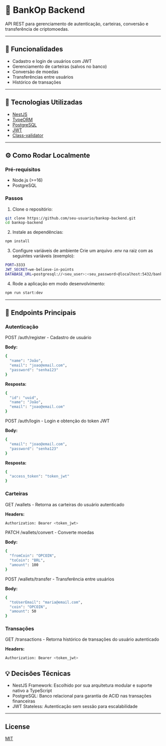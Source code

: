 # 🏦 BankOp Backend

API REST para gerenciamento de autenticação, carteiras, conversão e transferência de criptomoedas.

---

## 🚀 Funcionalidades

- Cadastro e login de usuários com JWT
- Gerenciamento de carteiras (salvos no banco)
- Conversão de moedas
- Transferências entre usuários
- Histórico de transações

---

## 🧰 Tecnologias Utilizadas

- [NestJS](https://nestjs.com/)
- [TypeORM](https://typeorm.io/)
- [PostgreSQL](https://www.postgresql.org/)
- [JWT](https://jwt.io/)
- [Class-validator](https://github.com/typestack/class-validator)

---

## ⚙️ Como Rodar Localmente

### Pré-requisitos

- Node.js (>=16)
- PostgreSQL

### Passos

1. Clone o repositório:
```bash
git clone https://github.com/seu-usuario/bankop-backend.git
cd bankop-backend
```

2. Instale as dependências:
```bash
npm install
```

3. Configure variáveis de ambiente
Crie um arquivo .env na raiz com as seguintes variáveis (exemplo):
```bash
PORT=3333
JWT_SECRET=we-believe-in-points
DATABASE_URL=postgresql://<seu_user>:<seu_password>@localhost:5432/bankop
```

4. Rode a aplicação em modo desenvolvimento:
```bash
npm run start:dev
```
---

## 📄 Endpoints Principais

### Autenticação

POST /auth/register - Cadastro de usuário

**Body:**
```bash
{
  "name": "João",
  "email": "joao@email.com",
  "password": "senha123"
}
```

**Resposta:**
```bash
{
  "id": "uuid",
  "name": "João",
  "email": "joao@email.com"
}
```
POST /auth/login - Login e obtenção do token JWT

**Body:**
```bash
{
  "email": "joao@email.com",
  "password": "senha123"
}
```

**Resposta:**
```bash
{
  "access_token": "token_jwt"
}
```

### Carteiras

GET /wallets - Retorna as carteiras do usuário autenticado

**Headers:**
```bash
Authorization: Bearer <token_jwt>
```

PATCH /wallets/convert - Converte moedas

**Body:**
```bash
{
  "fromCoin": "OPCOIN",
  "toCoin": "BRL",
  "amount": 100
}
```
POST /wallets/transfer - Transferência entre usuários

**Body:**
```bash
{
  "toUserEmail": "maria@email.com",
  "coin": "OPCOIN",
  "amount": 50
}
```

### Transações
GET /transactions - Retorna histórico de transações do usuário autenticado

**Headers:**
```bash
Authorization: Bearer <token_jwt>
```


## 💡 Decisões Técnicas

- NestJS Framework: Escolhido por sua arquitetura modular e suporte nativo a TypeScript
- PostgreSQL: Banco relacional para garantia de ACID nas transações financeiras
- JWT Stateless: Autenticação sem sessão para escalabilidade

---

## License

[MIT](https://choosealicense.com/licenses/mit/)